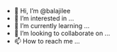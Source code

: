 - 👋 Hi, I’m @balajilee
- 👀 I’m interested in ...
- 🌱 I’m currently learning ...
- 💞️ I’m looking to collaborate on ...
- 📫 How to reach me ...

<!---
balajilee/balajilee is a ✨ special ✨ repository because its `README.md` (this file) appears on your GitHub profile.
You can click the Preview link to take a look at your changes.
--->
